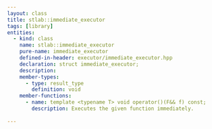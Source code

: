```yaml
---
layout: class
title: stlab::immediate_executor
tags: [library]
entities:
  - kind: class
    name: stlab::immediate_executor
    pure-name: immediate_executor
    defined-in-header: executor/immediate_executor.hpp
    declaration: struct immediate_executor;
    description: 
    member-types:
      - type: result_type
        definition: void
    member-functions:
      - name: template <typename T> void operator()(F&& f) const;
        description: Executes the given function immediately.
      
---
```

